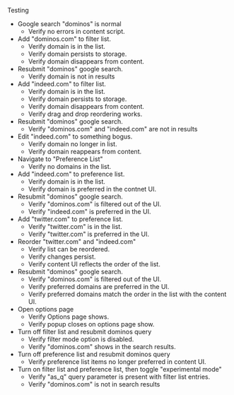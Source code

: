 Testing

- Google search "dominos" is normal
  - Verify no errors in content script.
- Add "dominos.com" to filter list.
  - Verify domain is in the list.
  - Verify domain persists to storage.
  - Verify domain disappears from content.
- Resubmit "dominos" google search.
  - Verify domain is not in results
- Add "indeed.com" to filter list.
  - Verify domain is in the list.
  - Verify domain persists to storage.
  - Verify domain disappears from content.
  - Verify drag and drop reordering works.
- Resubmit "dominos" google search.
  - Verify "dominos.com" and "indeed.com" are not in results
- Edit "indeed.com" to something bogus.
  - Verify domain no longer in list.
  - Verify domain reappears from content.
- Navigate to "Preference List"
  - Verify no domains in the list.
- Add "indeed.com" to preference list.
  - Verify domain is in the list.
  - Verify domain is preferred in the contnet UI.
- Resubmit "dominos" google search.
  - Verify "dominos.com" is filtered out of the UI.
  - Verify "indeed.com" is preferred in the UI.
- Add "twitter.com" to preference list.
  - Verify "twitter.com" is in the list.
  - Verify "twitter.com" is preferred in the UI.
- Reorder "twitter.com" and "indeed.com"
  - Verify list can be reordered.
  - Verify changes persist.
  - Verify content UI reflects the order of the list.
- Resubmit "dominos" google search.
  - Verify "dominos.com" is filtered out of the UI.
  - Verify preferred domains are preferred in the UI.
  - Verify preferred domains match the order in the list with the content UI.
- Open options page
  - Verify Options page shows.
  - Verify popup closes on options page show.
- Turn off filter list and resubmit dominos query
  - Verify filter mode option is disabled.
  - Verify "dominos.com" shows in the search results.
- Turn off preference list and resubmit dominos query
  - Verify preference list items no longer preferred in content UI.
- Turn on filter list and preference list, then toggle "experimental mode"
  - Verify "as_q" query parameter is present with filter list entries.
  - Verify "dominos.com" is not in search results
